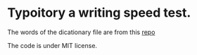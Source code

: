 # Typoitory a writing speed test.
The words of the dicationary file are from this [repo](https://github.com/first20hours/google-10000-english)



The code is under MIT license.